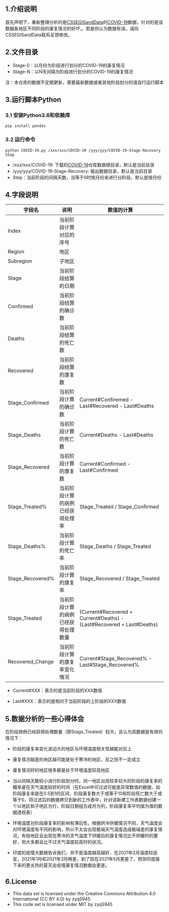 
## 1.介绍说明

首先声明下，重新整理分析的是[CSSEGISandData](https://github.com/CSSEGISandData)的[COVID-19](https://github.com/CSSEGISandData/COVID-19)数据，针对的是该数据各地区不同阶段的康复情况的好坏,。若是你认为数据有误，请向CSSEGISandData联系反馈修改。


## 2.文件目录
* Stage-0：以月份为阶段进行划分的COVID-19的康复情况
* Stage-N：以N天间隔为阶段进行划分的COVID-19的康复情况


注：本仓库的数据不定期更新，需要最新数据或者其他阶段划分的请自行运行脚本

## 3.运行脚本Python


### 3.1 安装Python3.8和依赖库

```
pip install pandas 
```


### 3.2 运行命令

```
python COVID-19.py /xxx/xxx/COVID-19 /yyy/yyy/COVID-19-Stage-Recovery Step
```
*  /xxx/xxx/COVID-19: 下载的[COVID-19](https://github.com/CSSEGISandData/COVID-19)仓库数据根目录，默认是当前目录
* /yyy/yyy/COVID-19-Stage-Recovery: 输出数据目录，默认是当前目录
* Step：当前阶段的间隔天数，当等于0时按月份来进行分阶段，默认是按月份



## 4.字段说明



| 字段名 |  说明 |  数值的计算 |
|---|---|---|
|  Index | 当前阶段计算对应的序号 ||
|  Region | 地区 ||
|  Subregion | 子地区 ||
|  Stage | 当前阶段结算的日期 ||
|  Confirmed | 当前阶段结算的确诊数 ||
|  Deaths | 当前阶段结算的死亡数 ||
|  Recovered | 当前阶段结算的康复数 ||
|  Stage_Confirmed | 当前阶段计算的确诊数 | Current#Confiremed - Last#Recovered - Last#Deaths  |
|  Stage_Deaths | 当前阶段计算的死亡数 | Current#Deaths - Last#Deaths |
|  Stage_Recovered | 当前阶段计算的康复数 | Current#Confirmed - Last#Confirmed  |
|  Stage_Treated% | 当前阶段计算的病例已经获得处理率 | Stage_Treated / Stage_Confirmed |
|  Stage_Deaths% | 当前阶段计算的死亡率 | Stage_Deaths / Stage_Treated |
|  Stage_Recovered% | 当前阶段计算的康复率 | Stage_Recovered / Stage_Treated |
|  Stage_Treated | 当前阶段计算的病例已经获得处理数量 | (Current#Recovered + Current#Deaths) - (Last#Recovered + Last#Deaths) |
|  Recovered_Change | 当前阶段计算的康复率变化情况 | Current#Stage_Recovered% - Last#Stage_Recovered%  |



* Current#XXX：表示的是当前阶段的XXX数值

* Last#XXX：表示的是相对于当前阶段的上阶段的XXX数值



## 5.数据分析的一些心得体会

在阶段病例已经获得处理数量（即Stage_Treated）较大，且认为其数据是有效的情况下：

* 阶段的康复率变化波动大的地区与环境温度相关性越能对应上

* 康复情况越差的地区越可能是处于寒冷的地区，反之则不一定成立

* 康复情况好的地区很多都是处于环境温度较高地区

* 当以间隔天数较小进行阶段划分时，同一地区出现较多较大的阶段的康复率的概率是在天气温度较好的时间（在Excel中可过滤可能是异常数值的数据，如阶段康复率是在0.5到1的区间，阶段康复数大于或等于10和阶段死亡数大于或等于0，将过滤后的数据拷贝到新的工作表中，针对该新建工作表数据创建一个以地区和子地区为行，阶段日期组合成月为列，阶段康复率平均值为值的数据透视表）

* 环境温度对阶段康复率的影响有滞后性，根据供冷供暖情况不同，天气温度会对环境温度有不同的影响，所以不太会出现极端天气温度造成极端差的康复情况，有些地区会出现在寒冷的天气温度下供暖后的康复情况比不供暖时的要好，但大多都会比不过天气温度较高时的状况。

* 印度的疫情大数据告诉我们，并不是温度越高越好，在2021年2月温度较适宜，2021年1月和2021年3月稍差，到了现在2021年5月更差了，预测印度接下来的更炎热的夏天会疫情康复情况数据会更差。

  
## 6.License
* This data set is licensed under the Creative Commons Attribution 4.0 International (CC BY 4.0) by zyq5945 
* This code set is  licensed under MIT by zyq5945
